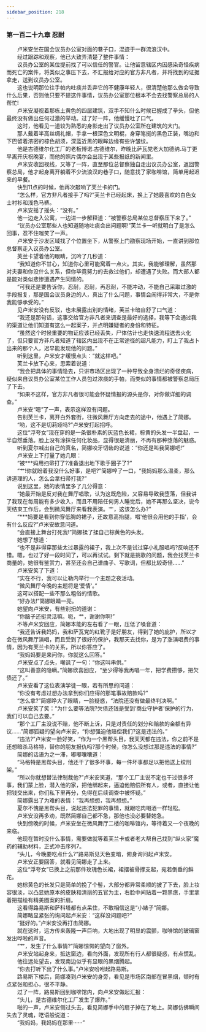 ```yaml
---
sidebar_position: 218
---
```

### 第一百二十九章 忍耐  


　　卢米安坐在国会议员办公室对面的巷子口，混迹于一群流浪汉中。  
　　经过跟踪和观察，他已大致弄清楚了整件事情：  
　　议员办公室的某位提前找了可以信任的警官。让他留意辖区内因感染奇怪疾病而死亡的案件，将类似之事压下去，不汇报给对应的官方非凡者，并将找到的证据拿走，送到议员办公室。  
　　这也说明那位往手帕内吐痰并丢弃它的不健康年轻人，很清楚他那么做会导致什么后果，否则他只要不提这件事情，议员办公室那位根本不会去找警察总局的人帮忙!  
　　卢米安凝视着那栋土黄色的四层建筑，双手不知什么时候已握成了拳头，但他最终没有做出任何过激的举动。过了好一阵，他缓慢吐了口气。  
　　这时，他看见一道较为熟悉的身影走出了议员办公室所在建筑的大门。  
　　那人戴着半高丝绸礼帽，手拿一根深色文明棍，身穿笔挺的黑色正装，嘴边和下巴留着浓密的棕色胡须，深蓝近黑的眼眸边缘有些许皱纹。  
　　他是古德维尔化工厂的老板博诺.古德维尔，昨晚比萨瓦党老大加德纳.马丁更早离开庆祝晚宴，而他的照片偶尔会出现于某些报纸的新闻里。  
　　卢米安收回视线，又等了一阵，直至那位总督察独自走出议员办公室，返回警察总局，他才起身离开躺着不少流浪汉的巷子口，随意找了家咖啡馆，简单用起迟来的早餐。  
　　快到11点的时候，他再次敲响了芙兰卡的门。  
　　“怎么样，官方非凡者接手了吗?”芙兰卡已经起床，换上了她最喜欢的白色女士衬衫和浅色马裤。  
　　卢米安摇了摇头：“没有。”  
　　他一边走入公寓，一边进一步解释道：“被警察总局某位总督察压下来了。”  
　　“议员办公室那些人也知道随地吐痰会出问题啊!”芙兰卡一听就明白了是怎么回事，忍不住嗤笑了一声。  
　　卢米安于沙发区域找了个位置坐下，从警察上门勘察现场开始，一直讲到那位总督察走入议员办公室。  
　　芙兰卡望着他的眼睛，沉吟了几秒道：  
　　“我知道你不甘心，知道你心里可能窝着一点火。其实，我能够理解，虽然那对夫妻和你没什么关系，但你毕竟努力的去救过他们，却遭遇了失败。而大部人都是能对类似悲惨遭遇产生同情的。  
　　“可我还是要告诉你，忍耐，忍耐，再忍耐，不能冲动，不能自己采取过激的手段报复，那是国会议员身边的人，真出了什么问题，事情会闹得非常大，不是你我能够承受的。”  
　　见卢米安没有反驳，也未展露出别的情绪，芙兰卡暗自舒了口气道：  
　　“我还是那句话，这事交给官方非凡者来调查是最好的选择，我等下会通过我的渠道让他们知道有这么一起案子，并点明嫌疑者的身份和特征。  
　　“虽然这个时候重要的物证应该已经丢失，尸体估计也走快速流程送去火化了，但只要官方非凡者知道了辖区内出现不在正常途径的超凡能力，盯上了我占卜出来的那个人，迟早能发现他的问题。”  
　　听到这里，卢米安才缓慢点头：“就这样吧。”  
　　芙兰卡放下心来，思索着说道：  
　　“我会把具体的事情隐去，只讲市场区出现了一种导致全身溃烂的奇怪疾病，疑似来自议员办公室某位工作人员包过浓痰的手帕，而类似的事情都被警察总局压了下去。  
　　“如果不这样，官方非凡者很可能会怀疑情报的源头是你，对你做详细的调查。”  
　　卢米安“嗯”了一声，表示这样没有问题。  
　　告别芙兰卡，离开白外套街，往微风舞厅方向走去的途中，他遇上了简娜。  
　　“哟，这不是切莉娅吗?”卢米安打起招呼。  
　　这位“浮夸女”现在穿的是一条很朴素的灰蓝色长裙，棕黄的头发一半盘起，一半自然垂落。脸上没有涂抹任何化妆品，显得很是清丽，不再有那种堕落的魅惑。  
　　听到夏尔喊出自己的真名，简娜咬牙切齿的说道：“你还是叫我简娜吧!”  
　　卢米安上下打量了她几眼：  
　　“被***妈用扫帚打了?准备退出地下歌手圈子了?”  
　　“艹!你就盼着我没什么好事，是吧?”简娜啐了一口，“我妈妈那么温柔，那么讲道理的人，怎么会拿扫帚打我?”  
　　说到这里，她的表情里多了几分得意：  
　　“她最开始是反对我在舞厅唱歌，认为这既危险，又容易导致我堕落，但我讲了我现在每周能有多少收入，而且不用陪任何男人睡觉后，她不再那么坚决，说今天结束工作后，会到微风舞厅来看我表演。艹，这该怎么办?”  
　　“***妈要是看到你穿低胸的裙子，还故意高抬腿，唱'他很会用他的手指'，会有什么反应?”卢米安故意问道。  
　　“会直接上舞台打死我!”简娜揉了揉自己棕黄色的头发。  
　　她想了想道：  
　　“也不是非得穿那些太过暴露的裙子，我上次不是试过穿小礼服唱吗?反响还不错。嗯，也过了好一段时间了，可以再试试。剩下就是挑歌的问题，我会找芙兰卡商量的，她很有鉴赏力，甚至还会自己谱曲子、写歌词，但都比较奇怪……”  
　　卢米安笑了下道：  
　　“实在不行，我可以让勒内举行一个主题之夜活动。  
　　“微风舞厅今晚的主题将是‘爱情’。”  
　　这可以搭配一些不那么粗俗的情歌。  
　　“好办法!”简娜眼睛一亮。  
　　她望向卢米安，有些别扭的道谢：  
　　“你脑子还挺灵活嘛。呃，艹，谢谢你啊!”  
　　不等卢米安回应，简娜本能的左右看了一眼，压低了嗓音道：  
　　“我还告诉我妈妈，我和萨瓦党的红靴子是好朋友，得到了她的庇护，所以才会在微风舞厅演唱，而且受到了很好的保护，我那天去找你，是为了涨演唱费的事情，因为有芙兰卡的关系，所以你答应了。  
　　“我妈妈要是来问你，你就这么回答。”  
　　卢米安点了点头，嘲讽了一句：“你这叫串供。”  
　　“这叫善意的隐瞒。”简娜欣喜回应，“至少得等我再唱一年，把学费攒够，把欠债还了。”  
　　卢米安看了这位表演学徒一眼，若有所思的问道：  
　　“你没有考虑过想办法拿到你们应得的那笔事故赔款吗?”  
　　“怎么拿?”简娜睁大了眼睛，一脸疑惑，“法院还没有做最终判决啊。”  
　　卢米安笑了笑：“为什么要等法院?欠债还钱是受到‘商业守护者’保护的行为，我们可以自己去要。”  
　　“那个工厂主没说不赔，他不断上诉，只是对责任的划分和赔款的金额有异议……”简娜狐疑的望向卢米安，“你想强迫他赔偿我们?这是违法的。”  
　　“违法?”卢米安一脸好笑，“作为一个黑帮头目，我天天都在违法，你之前不是还想暗杀马格特，替你的朋友报仇吗?那个时候，你怎么没想过那是违法的事情?”  
　　简娜的话语为之一滞，嘟嘟囔囔道：  
　　“马格特是黑帮头目，他还干了很多坏事，每一件坏事都足以把他送上绞刑架。”  
　　“所以你就想替法律制裁他?”卢米安笑道，“那个工厂主说不定也干过很多坏事，我们蒙上脸，潜入他的家，把他绑起来，逼迫他赔偿所有人，或者，直接让他把钱交出来，你们私下里再分，免得在后续调查中被怀疑。”  
　　简娜露出了为难的表情：“我再想想，我再想想。”  
　　夏尔不愧是黑帮头目，说起违法犯罪的事情，就跟吃肉喝酒一样轻松。  
　　卢米安没再多劝，既然简娜自己都不急，那他也没必要替她急。  
　　快到傍晚的时候，卢米安坐在微风舞厅二楼的咖啡馆内，等待着又一个夜晚的来临。  
　　他现在暂时没什么事情，需要做就等着芙兰卡或者老大帮自己找到“纵火家”魔药的辅助材料，正式冲击序列7。  
　　“头儿，今晚要吃点什么?”路易斯见天色变暗，俯身询问起卢米安。  
　　卢米安正要回答，就看见简娜走了上来。  
　　这位“浮夸女”已换上之前那件玫瑰色长裙，裙摆被骨撑支起，宛若倒垂的鲜花。  
　　她棕黄色的长发只是简单的挽了个髻，大部分都异常柔顺的披了下去，脸上妆容很淡，以凸显她原本的皮肤和清丽的五官为主，右脸中间贴着一颗黑痣，手里拿着把描绘有精美图案的折扇。  
　　这看得路易斯和萨科塔都有点呆住，不敢相信这是“小婊子”简娜。  
　　简娜略显紧张的询问起卢米安：“这样没问题吧?”  
　　“挺好的。”卢米安没再打击简娜。  
　　就在这时，远方传来轰隆一声巨响，大地出现了明显的震颤，咖啡馆的玻璃窗发出哗啦的声音。  
　　“艹，发生了什么事情?”简娜惊愕的望向了窗外。  
　　卢米安站起身来，抵达窗边，看向外面，发现所有行人都很疑惑，有点慌乱。  
　　他往远处望去，发现南边似乎有显眼的黑烟腾起。  
　　“你去打听下出了什么事。”卢米安吩咐起路易斯。  
　　路易斯下楼后，简娜凑到卢米安的身旁，看见是市场区南部在冒黑烟，顿时有点紧张和担心，很不平静。  
　　过了一阵，路易斯回到咖啡馆内，向卢米安做起汇报：  
　　“头儿，是古德维尔化工厂发生了爆炸。”  
　　啪的一声，卢米安侧过头去，看见简娜手中的扇子掉在了地上。简娜仿佛瞬间失去了灵魂，呓语般说道：  
　　“我妈妈，我妈妈在那里······”  

